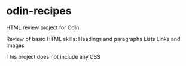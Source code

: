 # odin-recipes
HTML review project for Odin

Review of basic HTML skills:
    Headings and paragraphs
    Lists
    Links and Images

This project does not include any CSS